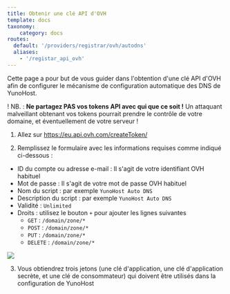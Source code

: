 ```yaml
---
title: Obtenir une clé API d'OVH
template: docs
taxonomy:
    category: docs
routes:
  default: '/providers/registrar/ovh/autodns'
  aliases:
    - '/registar_api_ovh'
---
```


Cette page a pour but de vous guider dans l'obtention d'une clé API d'OVH afin de configurer le mécanisme de configuration automatique des DNS de YunoHost.

! NB. : **Ne partagez PAS vos tokens API avec qui que ce soit !** Un attaquant malveillant obtenant vos tokens pourrait prendre le contrôle de votre domaine, et éventuellement de votre serveur !

1. Allez sur https://eu.api.ovh.com/createToken/

2. Remplissez le formulaire avec les informations requises comme indiqué ci-dessous :

- ID du compte ou adresse e-mail : Il s'agit de votre identifiant OVH habituel
- Mot de passe : Il s'agit de votre mot de passe OVH habituel
- Nom du script : par exemple `YunoHost Auto DNS`
- Description du script : par exemple `YunoHost Auto DNS`
- Validité : `Unlimited`
- Droits : utilisez le bouton `+` pour ajouter les lignes suivantes
    - `GET` : `/domain/zone/*`
    - `POST` : `/domain/zone/*`
    - `PUT` : `/domain/zone/*`
    - `DELETE` : `/domain/zone/*`

![](image://registrar_api_ovh_1.png?resize=800)

3. Vous obtiendrez trois jetons (une clé d'application, une clé d'application secrète, et une clé de consommateur) qui doivent être utilisés dans la configuration de YunoHost

